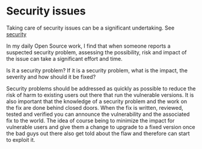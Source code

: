 # Security issues

Taking care of security issues can be a significant undertaking. See
[security](../security.md)

In my daily Open Source work, I find that when someone reports a suspected
security problem, assessing the possibility, risk and impact of the issue can
take a significant effort and time.

Is it a security problem? If it is a security problem, what is the impact, the
severity and how should it be fixed?

Security problems should be addressed as quickly as possible to reduce the
risk of harm to existing users out there that run the vulnerable versions. It
is also important that the knowledge of a security problem and the work on the
fix are done behind closed doors. When the fix is written, reviewed, tested
and verified you can announce the vulnerability and the associated fix to the
world. The idea of course being to minimize the impact for vulnerable users
and give them a change to upgrade to a fixed version once the bad guys out
there also get told about the flaw and therefore can start to exploit it.
